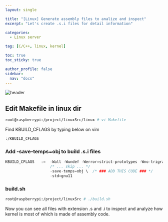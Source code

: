 ```yaml
---
layout: single

title: "[Linux] Generate assembly files to analize and inspect"
excerpt: "Let's create .s.i files for detail information"

categories:
  - Linux server

tag: [C/C++, linux, kernel] 

toc: true
toc_sticky: true

author_profile: false
sidebar:
  nav: "docs"
---
```


![header](https://capsule-render.vercel.app/api?type=rect&color=20:660099,100:E2231A)

## Edit Makefile in linux dir

```bash 
root@raspberrypi:/project/linuxSrc/linux # vi Makefile
```
Find KBUILD_CFLAGS by typing below on vim

```bash 
:/KBUILD_CFLAGS
```
### Add -save-temps=obj to build .s.i files 

```cpp 
KBUILD_CFLAGS   :=  -Wall -Wundef -Werror=strict-prototypes -Wno-trigraphs \
                    /* ... skip ... */
                    -save-temps=obj \  /* ### ADD THIS CODE ### */
                    -std=gnu11
```

### build.sh 

```bash
root@raspberrypi:/project/linuxSrc # ./build.sh
```

Now you can see all files with extension .s and .i to inspect and analyze how kernel is most of which is made of assembly code.
